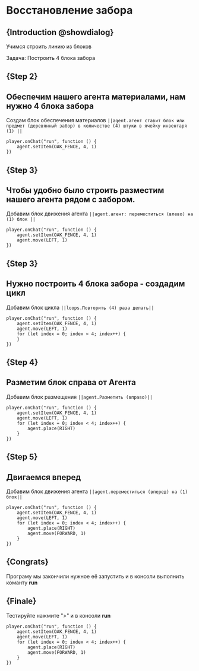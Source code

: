 # Восстановление забора

## {Introduction @showdialog}

Учимся строить линию из блоков

Задача: Построить 4 блока забора


## {Step 2}

Обеспечим нашего агента материалами, нам нужно 4 блока забора
---
Создам блок обеспечения материалов ``||agent.агент ставит блок или предмет (деревянный забор) в количестве (4) штуки в ячейку инвентаря (1) ||``

```blocks
player.onChat("run", function () {
    agent.setItem(OAK_FENCE, 4, 1)
})
```
## {Step 3}

Чтобы удобно было строить разместим нашего агента рядом с забором.
---
Добавим блок движения агента ``||agent.агент: переместиться (влево) на (1) блок ||``

```blocks
player.onChat("run", function () {
    agent.setItem(OAK_FENCE, 4, 1)
    agent.move(LEFT, 1)
})
```

## {Step 3}

Нужно построить 4 блока забора - создадим цикл
---
Добавим блок цикла  ``||loops.Повторить (4) раза делать||``

```blocks
player.onChat("run", function () {
    agent.setItem(OAK_FENCE, 4, 1)
    agent.move(LEFT, 1)
    for (let index = 0; index < 4; index++) {
    }
})
```

## {Step 4}

Разметим блок справа от Агента
---
Добавим блок размещения  ``||agent.Разметить (вправо)||``

```blocks
player.onChat("run", function () {
    agent.setItem(OAK_FENCE, 4, 1)
    agent.move(LEFT, 1)
    for (let index = 0; index < 4; index++) {
        agent.place(RIGHT)    
    }
})
```

## {Step 5}

Двигаемся вперед
---
Добавим блок движения агента  ``||agent.переместиться (вперед) на (1) блок||``

```blocks
player.onChat("run", function () {
    agent.setItem(OAK_FENCE, 4, 1)
    agent.move(LEFT, 1)
    for (let index = 0; index < 4; index++) {
        agent.place(RIGHT)    
        agent.move(FORWARD, 1)
    }
})
```

## {Congrats}

Програму мы закончили нужное её запустить и в консоли выполнить команту **run**

## {Finale}

Тестируйте нажмите ">" и в консоли **run**


```blocks
player.onChat("run", function () {
    agent.setItem(OAK_FENCE, 4, 1)
    agent.move(LEFT, 1)
    for (let index = 0; index < 4; index++) {
        agent.place(RIGHT)
        agent.move(FORWARD, 1)
    }
})

```


